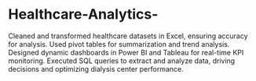 # Healthcare-Analytics-
Cleaned and transformed healthcare datasets in Excel, ensuring accuracy for analysis. Used pivot tables for summarization and trend analysis. Designed dynamic dashboards in Power BI and Tableau for real-time KPI monitoring. Executed SQL queries to extract and analyze data, driving decisions and optimizing dialysis center performance.
